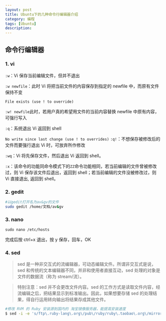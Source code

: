 ```yaml
---
layout: post
title: Ubuntu下的几种命令行编辑器介绍
category: 编程
tags: [Ubuntu]
description:
---
```


## 命令行编辑器

### 1. vi

`:w`：Vi 保存当前编辑文件，但并不退出

`:w newfile`：此时 Vi 将把当前文件的内容保存到指定的 newfile 中，而原有文件保持不变

`File exists (use ! to override)`

`:w! newfile`此时，若用户真的希望用文件的当前内容替换 newfile 中原有内容，可强行写入

`:q`：系统退出 Vi 返回到 shell

`No write since last change (use ! to overrides)`
`:q!`：不想保存被修改后的文件而要强行退出 Vi 时，可放弃所作修改

`:wq`：Vi 将先保存文件，然后退出 Vi 返回到 shell。

`:x`：该命令的功能同命令模式下的`ZZ`命令功能相同，若当前编辑的文件曾被修改过，则 Vi 保存该文件后退出，返回到 shell；若当前编辑的文件没被修改过，则 Vi 直接退出, 返回到 shell。

### 2. gedit

```sh
#以gedit打开名为av&gv的文件
sudo gedit /home/文档/av&gv
```

### 3. nano

`sudo nano /etc/hosts`

完成后按 ctrl+x 退出，按 y 保存，回车，OK

### 4. sed

> sed 是一种非交互式的流编辑器，可动态编辑文件。所谓非交互式是说，sed 和传统的文本编辑器不同，并非和使用者直接互动，sed 处理的对象是文件的数据流（称为 stream/流）。

> 特别注意：sed 并不会更改文件内容。sed 的工作方式是读取文件内容，经流编辑之后，把结果显示到标准输出。因此，如果想要存储 sed 的处理结果，得自行运用转向输出将结果存成其他文件。

```sh
#修改 RVM 的 Ruby 安装源到国内的 淘宝镜像服务器，能提高安装速度
$ sed -i -e 's/ftp\.ruby-lang\.org\/pub\/ruby/ruby\.taobao\.org\/mirrors\/ruby/g' ~/.rvm/config/db
```
